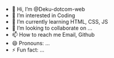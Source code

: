 - 👋 Hi, I’m @Deku-dotcom-web
- 👀 I’m interested in Coding
- 🌱 I’m currently learning HTML, CSS, JS
- 💞️ I’m looking to collaborate on ...
- 📫 How to reach me Email, Github
- 😄 Pronouns: ...
- ⚡ Fun fact: ...

<!---
Deku-dotcom-web/Deku-dotcom-web is a ✨ special ✨ repository because its `README.md` (this file) appears on your GitHub profile.
You can click the Preview link to take a look at your changes.
--->
